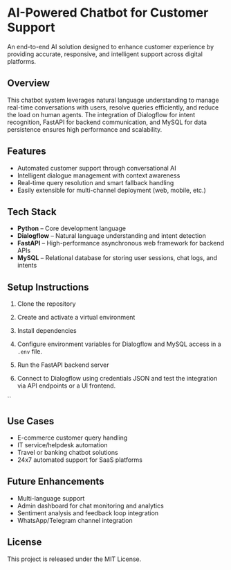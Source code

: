 # AI-Powered Chatbot for Customer Support

An end-to-end AI solution designed to enhance customer experience by providing accurate, responsive, and intelligent support across digital platforms.

## Overview

This chatbot system leverages natural language understanding to manage real-time conversations with users, resolve queries efficiently, and reduce the load on human agents. The integration of Dialogflow for intent recognition, FastAPI for backend communication, and MySQL for data persistence ensures high performance and scalability.

## Features

- Automated customer support through conversational AI
- Intelligent dialogue management with context awareness
- Real-time query resolution and smart fallback handling
- Easily extensible for multi-channel deployment (web, mobile, etc.)

## Tech Stack

- **Python** – Core development language
- **Dialogflow** – Natural language understanding and intent detection
- **FastAPI** – High-performance asynchronous web framework for backend APIs
- **MySQL** – Relational database for storing user sessions, chat logs, and intents

## Setup Instructions

1. Clone the repository

2. Create and activate a virtual environment

3. Install dependencies

4. Configure environment variables for Dialogflow and MySQL access in a `.env` file.

5. Run the FastAPI backend server

6. Connect to Dialogflow using credentials JSON and test the integration via API endpoints or a UI frontend.

``

## Use Cases

- E-commerce customer query handling
- IT service/helpdesk automation
- Travel or banking chatbot solutions
- 24x7 automated support for SaaS platforms

## Future Enhancements

- Multi-language support
- Admin dashboard for chat monitoring and analytics
- Sentiment analysis and feedback loop integration
- WhatsApp/Telegram channel integration

## License

This project is released under the MIT License.
